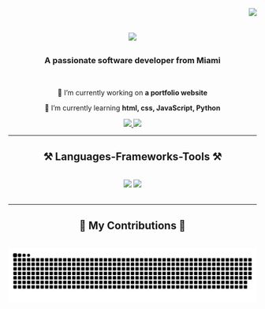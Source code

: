 <img align="right" src="https://visitor-badge.laobi.icu/badge?page_id=braandoned.braandoned" />

<h1 align="center">
    <img src="https://readme-typing-svg.herokuapp.com/?font=Righteous&size=35&center=true&vCenter=true&width=500&height=70&duration=4000&lines=Hi+There!+👋;+I'm+Brandon+!;" />
</h1>

<h3 align="center">A passionate software developer from Miami </h3>

<br/>

<div align="center">
 
 🔭 I’m currently working on **a portfolio website**
 
 🌱 I’m currently learning **html, css, JavaScript, Python**
 
 </div>

<div align="center"> 
  <a href="https://www.linkedin.com/in/brandonbustamante1/" target="_blank">
    <img src="https://img.shields.io/badge/LinkedIn-0077B5?style=for-the-badge&logo=linkedin&logoColor=white" target="_blank" />
  </a>
  <a href="https://bran.bio/" target="_blank">
     <img src="https://img.shields.io/badge/Portfolio-FF5722?style=for-the-badge&logo=todoist&logoColor=white" target="_blank" /> <!-- sqlite, safari, google-chrome are other good icon options -->
  </a>
</div>

<hr/>

<h2 align="center">⚒️ Languages-Frameworks-Tools ⚒️</h2>
<br/>
<div align="center">
    <img src="https://skillicons.dev/icons?i=html,css,vscode,github,git" />
    <img src="https://skillicons.dev/icons?i=python,javascript,java,mysql,flask" /><br>
</div>

<br/>
<hr/>

<div align="center">
  <h2>🐍 My Contributions 🐍</h2>
  <br>
<picture>
  <source media="(prefers-color-scheme: dark)" srcset="https://raw.githubusercontent.com/braandoned/braandoned/output/github-contribution-grid-snake-dark.svg">
  <source media="(prefers-color-scheme: light)" srcset="https://raw.githubusercontent.com/braandoned/braandoned/output/github-contribution-grid-snake.svg">
  <img alt="github contribution grid snake animation" src="https://raw.githubusercontent.com/braandoned/braandoned/output/github-contribution-grid-snake.svg">
</picture>
      <br/><br/><br/>
</div>

